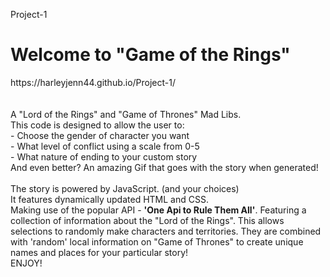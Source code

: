Project-1
<br>
<h1>Welcome to "Game of the Rings"</h1>
https://harleyjenn44.github.io/Project-1/
<br>
<br>
<br>
A "Lord of the Rings" and "Game of Thrones" Mad Libs. <br>
This code is designed to allow the user to: 
<br> - Choose the gender of character you want
<br> - What level of conflict using a scale from 0-5
<br> - What nature of ending to your custom story
<br>And even better? 
An amazing Gif that goes with the story when generated!
<br>
<br>
The story is powered by JavaScript. (and your choices) 
<br>It features dynamically updated HTML and CSS. 
<br>Making use of the popular API - <strong>'One Api to Rule Them All'</strong>. Featuring a collection of information about the "Lord of the Rings". This allows selections to randomly make characters and territories. They are combined with 'random' local information on "Game of Thrones" to create unique names and places for your particular story! 
<br>
ENJOY!
